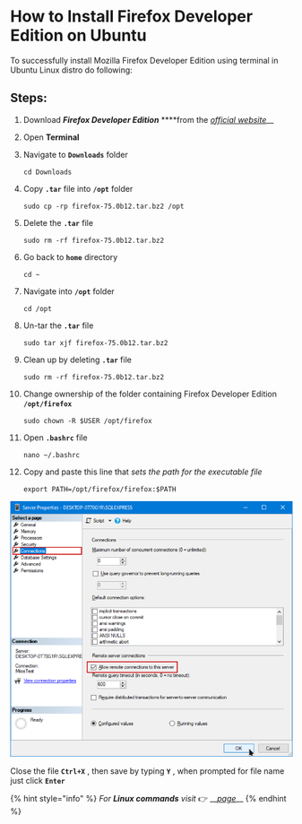 # How to Install Firefox Developer Edition on Ubuntu

To successfully install Mozilla Firefox Developer Edition using terminal in Ubuntu Linux distro do following:

## Steps:

1. Download _**Firefox Developer Edition**_ ****from the [_official website_](https://www.mozilla.org/en-US/firefox/developer/)\_\_
2. Open **Terminal**
3. Navigate to **`Downloads`** folder

   ```text
   cd Downloads
   ```

4. Copy **`.tar`** file into **`/opt`** folder

   ```text
   sudo cp -rp firefox-75.0b12.tar.bz2 /opt
   ```

5. Delete the **`.tar`** file 

   ```text
   sudo rm -rf firefox-75.0b12.tar.bz2
   ```

6. Go back to **`home`** directory

   ```text
   cd ~
   ```

7. Navigate into **`/opt`** folder

   ```text
   cd /opt
   ```

8. Un-tar the **`.tar`** file

   ```text
   sudo tar xjf firefox-75.0b12.tar.bz2
   ```

9. Clean up by deleting **`.tar`** file

   ```text
   sudo rm -rf firefox-75.0b12.tar.bz2
   ```

10. Change ownership of the folder containing Firefox Developer Edition **`/opt/firefox`**

    ```text
    sudo chown -R $USER /opt/firefox
    ```

11. Open **`.bashrc`** file

    ```text
    nano ~/.bashrc
    ```

12. Copy and paste this line that _sets the path for the executable file_ 

    ```text
    export PATH=/opt/firefox/firefox:$PATH
    ```

![](../../.gitbook/assets/image%20%288%29.png)

Close the file **`Ctrl+X`** , then save by typing **`Y`** , when prompted for file name just click **`Enter`**

{% hint style="info" %}
_For **Linux commands** visit_ 👉 __[_page_](../linux-commands.md)\_\_
{% endhint %}

